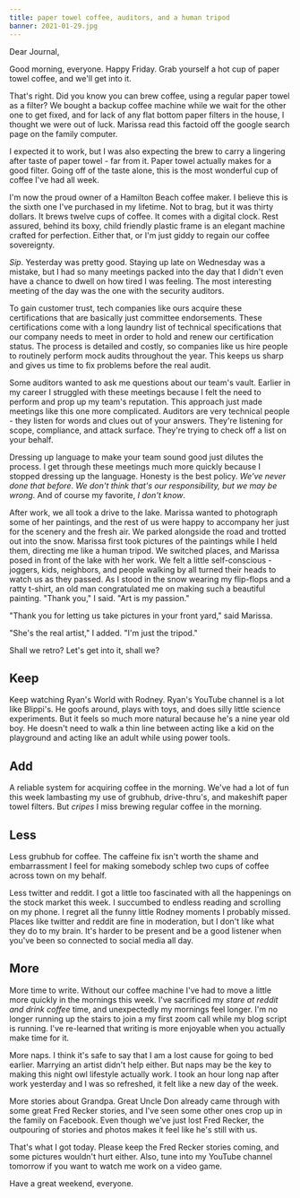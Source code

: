 ```yaml
---
title: paper towel coffee, auditors, and a human tripod
banner: 2021-01-29.jpg
---
```


Dear Journal,

Good morning, everyone.  Happy Friday.  Grab yourself a hot cup of
paper towel coffee, and we'll get into it.

That's right.  Did you know you can brew coffee, using a regular paper
towel as a filter?  We bought a backup coffee machine while we wait
for the other one to get fixed, and for lack of any flat bottom paper
filters in the house, I thought we were out of luck.  Marissa read
this factoid off the google search page on the family computer.

I expected it to work, but I was also expecting the brew to carry a
lingering after taste of paper towel - far from it.  Paper towel
actually makes for a good filter.  Going off of the taste alone, this
is the most wonderful cup of coffee I've had all week.

I'm now the proud owner of a Hamilton Beach coffee maker.  I believe
this is the sixth one I've purchased in my lifetime.  Not to brag, but
it was thirty dollars.  It brews twelve cups of coffee.  It comes with
a digital clock.  Rest assured, behind its boxy, child friendly
plastic frame is an elegant machine crafted for perfection.  Either
that, or I'm just giddy to regain our coffee sovereignty.

_Sip_.  Yesterday was pretty good.  Staying up late on Wednesday was a
mistake, but I had so many meetings packed into the day that I didn't
even have a chance to dwell on how tired I was feeling.  The most
interesting meeting of the day was the one with the security auditors.

To gain customer trust, tech companies like ours acquire these
certifications that are basically just committee endorsements.  These
certifications come with a long laundry list of technical
specifications that our company needs to meet in order to hold and
renew our certification status.  The process is detailed and costly,
so companies like us hire people to routinely perform mock audits
throughout the year.  This keeps us sharp and gives us time to fix
problems before the real audit.

Some auditors wanted to ask me questions about our team's vault.
Earlier in my career I struggled with these meetings because I felt
the need to perform and prop up my team's reputation.  This approach
just made meetings like this one more complicated.  Auditors are very
technical people - they listen for words and clues out of your
answers.  They're listening for scope, compliance, and attack surface.
They're trying to check off a list on your behalf.

Dressing up language to make your team sound good just dilutes the
process.  I get through these meetings much more quickly because I
stopped dressing up the language.  Honesty is the best policy.  _We've
never done that before_.  _We don't think that's our responsibility,
but we may be wrong_.  And of course my favorite, _I don't know_.

After work, we all took a drive to the lake.  Marissa wanted to
photograph some of her paintings, and the rest of us were happy to
accompany her just for the scenery and the fresh air.  We parked
alongside the road and trotted out into the snow.  Marissa first took
pictures of the paintings while I held them, directing me like a human
tripod.  We switched places, and Marissa posed in front of the lake
with her work.  We felt a little self-conscious - joggers, kids,
neighbors, and people walking by all turned their heads to watch us as
they passed.  As I stood in the snow wearing my flip-flops and a ratty
t-shirt, an old man congratulated me on making such a beautiful
painting.  "Thank you," I said.  "Art is my passion."

"Thank you for letting us take pictures in your front yard," said
Marissa.

"She's the real artist," I added.  "I'm just the tripod."

Shall we retro?  Let's get into it, shall we?

## Keep

Keep watching Ryan's World with Rodney.  Ryan's YouTube channel is a
lot like Blippi's.  He goofs around, plays with toys, and does silly
little science experiments.  But it feels so much more natural because
he's a nine year old boy.  He doesn't need to walk a thin line between
acting like a kid on the playground and acting like an adult while
using power tools.

## Add

A reliable system for acquiring coffee in the morning.  We've had a
lot of fun this week lambasting my use of grubhub, drive-thru's, and
makeshift paper towel filters.  But _cripes_ I miss brewing regular
coffee in the morning.

## Less

Less grubhub for coffee.  The caffeine fix isn't worth the shame and
embarrassment I feel for making somebody schlep two cups of coffee
across town on my behalf.

Less twitter and reddit.  I got a little too fascinated with all the
happenings on the stock market this week. I succumbed to endless
reading and scrolling on my phone.  I regret all the funny little
Rodney moments I probably missed.  Places like twitter and reddit are
fine in moderation, but I don't like what they do to my brain.  It's
harder to be present and be a good listener when you've been so
connected to social media all day.

## More

More time to write.  Without our coffee machine I've had to move a
little more quickly in the mornings this week.  I've sacrificed my
_stare at reddit and drink coffee_ time, and unexpectedly my mornings
feel longer.  I'm no longer running up the stairs to join a my first
zoom call while my blog script is running.  I've re-learned that
writing is more enjoyable when you actually make time for it.

More naps.  I think it's safe to say that I am a lost cause for going
to bed earlier.  Marrying an artist didn't help either.  But naps may
be the key to making this night owl lifestyle actually work.  I took
an hour long nap after work yesterday and I was so refreshed, it felt
like a new day of the week.

More stories about Grandpa.  Great Uncle Don already came through with
some great Fred Recker stories, and I've seen some other ones crop up
in the family on Facebook.  Even though we've just lost Fred Recker,
the outpouring of stories and photos makes it feel like he's still
with us.

That's what I got today.  Please keep the Fred Recker stories coming,
and some pictures wouldn't hurt either.  Also, tune into my YouTube
channel tomorrow if you want to watch me work on a video game.

Have a great weekend, everyone.
